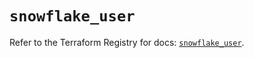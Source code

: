 # `snowflake_user`

Refer to the Terraform Registry for docs: [`snowflake_user`](https://registry.terraform.io/providers/snowflakedb/snowflake/2.3.0/docs/resources/user).
